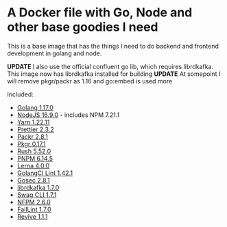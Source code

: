 # A Docker file with Go, Node and other base goodies I need

This is a base image that has the things I need to do backend and frontend development in golang and node.

**UPDATE** I also use the official confluent go lib, which requires librdkafka. This image now has librdkafka installed for building
**UPDATE** At somepoint I will remove pkgr/packr as 1.16 and go:embed is used more

Included:

- [Golang 1.17.0](https://golang.org/dl/)
- [NodeJS 16.9.0](https://nodejs.org/en/download/current/) - includes NPM 7.21.1
- [Yarn 1.22.11](https://www.npmjs.com/package/yarn)
- [Prettier 2.3.2](https://www.npmjs.com/package/prettier)
- [Packr 2.8.1](https://github.com/gobuffalo/packr)
- [Pkgr 0.17.1](https://github.com/markbates/pkger)
- [Rush 5.52.0](https://www.npmjs.com/package/@microsoft/rush)
- [PNPM 6.14.5](https://www.npmjs.com/package/pnpm)
- [Lerna 4.0.0](https://github.com/lerna/lerna)
- [GolangCI Lint 1.42.1](https://github.com/golangci/golangci-lint)
- [Gosec 2.8.1](https://github.com/securego/gosec)
- [librdkafka 1.7.0](https://github.com/edenhill/librdkafka)
- [Swag CLI 1.7.1](https://github.com/swaggo/swag)
- [NFPM 2.6.0](https://github.com/goreleaser/nfpm)
- [FailLint 1.7.0](https://github.com/fatih/faillint)
- [Revive 1.1.1](https://github.com/mgechev/revive)
